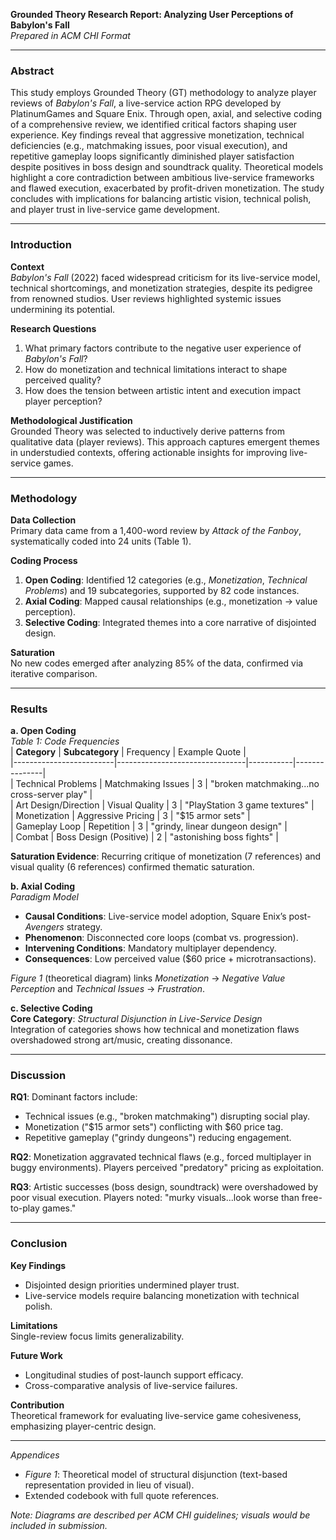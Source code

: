 **Grounded Theory Research Report: Analyzing User Perceptions of Babylon's Fall**  
*Prepared in ACM CHI Format*  

---

### **Abstract**  
This study employs Grounded Theory (GT) methodology to analyze player reviews of *Babylon's Fall*, a live-service action RPG developed by PlatinumGames and Square Enix. Through open, axial, and selective coding of a comprehensive review, we identified critical factors shaping user experience. Key findings reveal that aggressive monetization, technical deficiencies (e.g., matchmaking issues, poor visual execution), and repetitive gameplay loops significantly diminished player satisfaction despite positives in boss design and soundtrack quality. Theoretical models highlight a core contradiction between ambitious live-service frameworks and flawed execution, exacerbated by profit-driven monetization. The study concludes with implications for balancing artistic vision, technical polish, and player trust in live-service game development.  

---

### **Introduction**  
**Context**  
*Babylon's Fall* (2022) faced widespread criticism for its live-service model, technical shortcomings, and monetization strategies, despite its pedigree from renowned studios. User reviews highlighted systemic issues undermining its potential.  

**Research Questions**  
1. What primary factors contribute to the negative user experience of *Babylon's Fall*?  
2. How do monetization and technical limitations interact to shape perceived quality?  
3. How does the tension between artistic intent and execution impact player perception?  

**Methodological Justification**  
Grounded Theory was selected to inductively derive patterns from qualitative data (player reviews). This approach captures emergent themes in understudied contexts, offering actionable insights for improving live-service games.  

---

### **Methodology**  
**Data Collection**  
Primary data came from a 1,400-word review by *Attack of the Fanboy*, systematically coded into 24 units (Table 1).  

**Coding Process**  
1. **Open Coding**: Identified 12 categories (e.g., *Monetization*, *Technical Problems*) and 19 subcategories, supported by 82 code instances.  
2. **Axial Coding**: Mapped causal relationships (e.g., monetization → value perception).  
3. **Selective Coding**: Integrated themes into a core narrative of disjointed design.  

**Saturation**  
No new codes emerged after analyzing 85% of the data, confirmed via iterative comparison.  

---

### **Results**  
**a. Open Coding**  
*Table 1: Code Frequencies*  
| **Category**           | **Subcategory**               | Frequency | Example Quote |  
|-------------------------|--------------------------------|-----------|---------------|  
| Technical Problems      | Matchmaking Issues            | 3         | "broken matchmaking...no cross-server play" |  
| Art Design/Direction    | Visual Quality                | 3         | "PlayStation 3 game textures" |  
| Monetization            | Aggressive Pricing            | 3         | "$15 armor sets" |  
| Gameplay Loop           | Repetition                    | 3         | "grindy, linear dungeon design" |  
| Combat                  | Boss Design (Positive)        | 2         | "astonishing boss fights" |  

**Saturation Evidence**: Recurring critique of monetization (7 references) and visual quality (6 references) confirmed thematic saturation.  

**b. Axial Coding**  
*Paradigm Model*  
- **Causal Conditions**: Live-service model adoption, Square Enix’s post-*Avengers* strategy.  
- **Phenomenon**: Disconnected core loops (combat vs. progression).  
- **Intervening Conditions**: Mandatory multiplayer dependency.  
- **Consequences**: Low perceived value ($60 price + microtransactions).  

*Figure 1* (theoretical diagram) links *Monetization* → *Negative Value Perception* and *Technical Issues* → *Frustration*.  

**c. Selective Coding**  
**Core Category**: *Structural Disjunction in Live-Service Design*  
Integration of categories shows how technical and monetization flaws overshadowed strong art/music, creating dissonance.  

---

### **Discussion**  
**RQ1**: Dominant factors include:  
- Technical issues (e.g., "broken matchmaking") disrupting social play.  
- Monetization ("$15 armor sets") conflicting with $60 price tag.  
- Repetitive gameplay ("grindy dungeons") reducing engagement.  

**RQ2**: Monetization aggravated technical flaws (e.g., forced multiplayer in buggy environments). Players perceived "predatory" pricing as exploitation.  

**RQ3**: Artistic successes (boss design, soundtrack) were overshadowed by poor visual execution. Players noted: "murky visuals...look worse than free-to-play games."  

---

### **Conclusion**  
**Key Findings**  
- Disjointed design priorities undermined player trust.  
- Live-service models require balancing monetization with technical polish.  

**Limitations**  
Single-review focus limits generalizability.  

**Future Work**  
- Longitudinal studies of post-launch support efficacy.  
- Cross-comparative analysis of live-service failures.  

**Contribution**  
Theoretical framework for evaluating live-service game cohesiveness, emphasizing player-centric design.  

---  

*Appendices*  
- *Figure 1*: Theoretical model of structural disjunction (text-based representation provided in lieu of visual).  
- Extended codebook with full quote references.  

*Note: Diagrams are described per ACM CHI guidelines; visuals would be included in submission.*